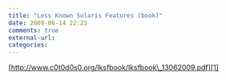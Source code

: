 ```yaml
---
title: "Less Known Solaris Features (book)"
date: 2009-06-14 22:23
comments: true
external-url:
categories:
---
```

[http://www.c0t0d0s0.org/lksfbook/lksfbook\_13062009.pdf][1]

  [1]: http://www.c0t0d0s0.org/lksfbook/lksfbook_13062009.pdf
